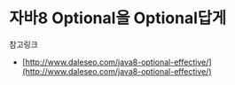 # 자바8 Optional을 Optional답게

참고링크
* [http://www.daleseo.com/java8-optional-effective/](http://www.daleseo.com/java8-optional-effective/)

